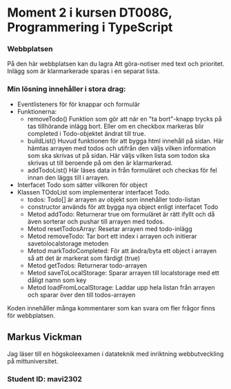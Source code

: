 # Moment 2 i kursen DT008G, Programmering i TypeScript

### Webbplatsen
På den här webbplatsen kan du lagra Att göra-notiser med text och prioritet. Inlägg som är klarmarkerade sparas i en separat lista.

### Min lösning innehåller i stora drag:
* Eventlisteners för för knappar och formulär
* Funktionerna:
  * removeTodo() Funktion som gör att när en "ta bort"-knapp trycks på tas tillhörande inlägg bort. Eller om en checkbox markeras blir completed i Todo-objektet ändrat till true.
  * buildList() Huvud funktionen för att bygga html innehåll på sidan. Här hämtas arrayen med todos och utifrån den väljs vilken information som ska skrivas ut på sidan. Här väljs vilken lista som todon ska skrivas ut till beroende på om den är klarmarkerad.
  * addTodoList() Här läses data in från formuläret och checkas för fel innan den läggs till i arrayen.
* Interfacet Todo som sätter villkoren för object
* Klassen TOdoList som implementerar interfacet Todo.
  * todos: Todo[] är arrayen av objekt som innehåller todo-listan
  * constructor används för att bygga nya object enligt interfacet Todo
  * Metod addTodo: Returnerar true om formuläret är rätt ifyllt och då även sorterar och pushar till arrayen med todos.
  * Metod resetTodosArray: Resetar arrayen med todo-inlägg
  * Metod removeTodo: Tar bort ett index i arrayen och initierar savetolocalstorage metoden
  * Metod markTodoCompleted: För att ändra/byta ett object i arrayen så att det är markerat som färdigt (true) 
  * Metod getTodos: Returnerar todo-arrayen
  * Metod saveToLocalStorage: Sparar arrayen till localstorage med ett dåligt namn som key
  * Metod loadFromLocalStorage: Laddar upp hela listan från arrayen och sparar över den till todos-arrayen

Koden innehåller många kommentarer som kan svara om fler frågor finns för webbplatsen. 

## Markus Vickman
Jag läser till en högskoleexamen i datateknik med inriktning webbutveckling på mittuniversitet.

### Student ID: mavi2302
